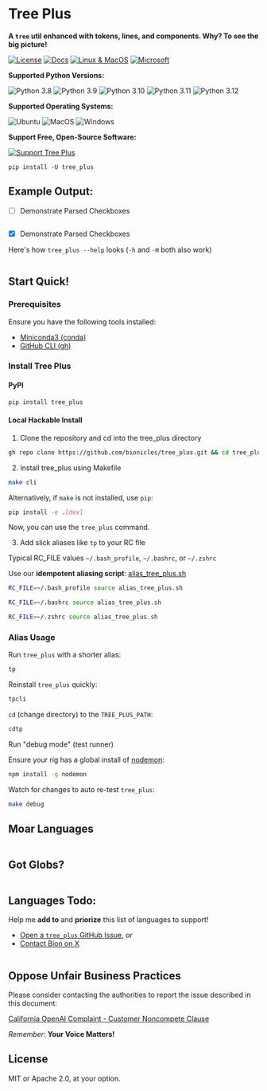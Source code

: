 # Tree Plus

**A `tree` util enhanced with tokens, lines, and components. Why? To see the big picture!**

[![License](https://img.shields.io/badge/license-MIT%2FApache--2.0-brightgreen)](https://choosealicense.com/licenses/)
[![Docs](https://img.shields.io/badge/docs-README-blue)](https://github.com/bionicles/tree_plus/blob/main/README.md)
[![Linux & MacOS](https://github.com/bionicles/tree_plus/actions/workflows/unix.yml/badge.svg)](https://github.com/bionicles/tree_plus/actions/workflows/unix.yml)
[![Microsoft](https://github.com/bionicles/tree_plus/actions/workflows/microsoft.yml/badge.svg)](https://github.com/bionicles/tree_plus/actions/workflows/microsoft.yml)

**Supported Python Versions:**

![Python 3.8](https://img.shields.io/badge/Python-3.8-blue)
![Python 3.9](https://img.shields.io/badge/Python-3.9-blue)
![Python 3.10](https://img.shields.io/badge/Python-3.10-blue)
![Python 3.11](https://img.shields.io/badge/Python-3.11-blue)
![Python 3.12](https://img.shields.io/badge/Python-3.12-blue)

**Supported Operating Systems:**

![Ubuntu](https://img.shields.io/badge/Supports-Ubuntu-orange)
![MacOS](https://img.shields.io/badge/Supports-MacOS-orange)
![Windows](https://img.shields.io/badge/Supports-Windows-orange)

**Support Free, Open-Source Software:**

[![Support Tree Plus](https://img.shields.io/badge/Support%20Tree%20Plus-8A2BE2)](https://www.buymeacoffee.com/bionicles)


`pip install -U tree_plus`

## Example Output:
- [ ] Demonstrate Parsed Checkboxes
<!-- t1-start -->
```sh

```
<!-- t1-end -->
- [x] Demonstrate Parsed Checkboxes

Here's how `tree_plus --help` looks (`-h` and `-H` both also work) 
<!-- t5-start -->
```sh

```
<!-- t5-end -->

## Start Quick!

### Prerequisites

Ensure you have the following tools installed:

- [Miniconda3 (conda)](https://docs.conda.io/en/latest/miniconda.html)
- [GitHub CLI (gh)](https://cli.github.com/manual/installation)

### Install Tree Plus

#### PyPI

```bash
pip install tree_plus
```

#### Local Hackable Install

1. Clone the repository and cd into the tree_plus directory
```bash
gh repo clone https://github.com/bionicles/tree_plus.git && cd tree_plus
```

2. Install tree_plus using Makefile
```bash
make cli
```

Alternatively, if `make` is not installed, use `pip`:
```bash
pip install -e .[dev]
```

Now, you can use the `tree_plus` command.

3. Add slick aliases like `tp` to your RC file

Typical RC_FILE values `~/.bash_profile`, `~/.bashrc`, or `~/.zshrc`

Use our **idempotent aliasing script**: [alias_tree_plus.sh](https://github.com/bionicles/tree_plus/blob/main/tree_plus_src/scripts/alias_tree_plus.sh)
```bash
RC_FILE=~/.bash_profile source alias_tree_plus.sh
```
```bash
RC_FILE=~/.bashrc source alias_tree_plus.sh
```
```zsh
RC_FILE=~/.zshrc source alias_tree_plus.sh
```

### Alias Usage

Run `tree_plus` with a shorter alias:

```sh
tp
```

Reinstall `tree_plus` quickly:

```sh
tpcli
```

`cd` (change directory) to the `TREE_PLUS_PATH`:

```sh
cdtp
```

Run "debug mode" (test runner)

Ensure your rig has a global install of [nodemon](https://www.npmjs.com/package/nodemon):
```sh
npm install -g nodemon
```

Watch for changes to auto re-test `tree_plus`:
```sh
make debug
```

## Moar Languages

<!-- t2-start -->
```sh


```
<!-- t2-end -->
## Got Globs?

<!-- t3-start -->
```sh


```
<!-- t3-end -->

## Languages Todo:

Help me **add to** and **priorize** this list of languages to support!

- [Open a `tree_plus` GitHub Issue](https://github.com/bionicles/tree_plus/issues/new), or
- [Contact Bion on X](https://twitter.com/flesheatingemu)

<!-- t4-start -->
```sh


```
<!-- t4-end -->

## Oppose Unfair Business Practices

Please consider contacting the authorities to report the issue described in this document:

[California OpenAI Complaint - Customer Noncompete Clause](https://www.tinyurl.com/cali-openai-complaint)

_Remember_: **Your Voice Matters!**

## License

MIT or Apache 2.0, at your option.